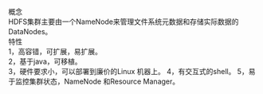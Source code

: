 概念  
HDFS集群主要由一个NameNode来管理文件系统元数据和存储实际数据的DataNodes。  
特性  
1，高容错，可扩展，易扩展。  
2，基于java，可移植。  
3，硬件要求小，可以部署到廉价的Linux 机器上。
4，有交互式的shell。
5，易于监控集群状态，NameNode 和Resource Manager。
